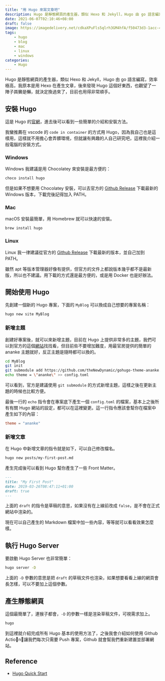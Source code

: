 ```yaml
---
title: "用 Hugo 來寫文章吧"
description: Hugo 是靜態網頁的產生器，類似 Hexo 和 Jekyll，Hugo 由 go 語言編寫，效率極高。
date: 2021-06-07T02:10:46+08:00
draft: false
image: https://imagedelivery.net/cdkaXPuFls5qlrh3GM4hfA/f50473d3-1acc-431a-402d-3c79f4170b00/public
tags: 
    - hugo
    - blog
    - mac
    - linux
    - windows
categories:
    - Hugo
---
```


Hugo 是靜態網頁的產生器，類似 Hexo 和 Jekyll，Hugo 由 go 語言編寫，效率極高，我原本是用 Hexo 在產生文章，後來發現 Hugo 這個好東西，也觀望了一陣子~~其實是懶~~，就決定換過來了，目前也用得非常順手。

<!--more-->

## 安裝 Hugo

這是 Hugo 的[官網](https://gohugo.io/)，進去後可以看到一些簡單的介紹和安裝方法。

我蠻推薦在 vscode 的 `code in container` 的方式用 Hugo，因為我自己也是這樣用，這樣就不用擔心會弄髒環境，但就讓有興趣的人自己研究吧，這裡我介紹一般電腦的安裝方式。

### Windows

Windows 我建議是用 Chocolatey 來安裝是最方便的：

```ps1
choco install hugo
```

但是如果不想要用 Chocolatey 安裝，可以去官方的 [Github Release](https://github.com/gohugoio/hugo/releases) 下載最新的 Windows 版本，下載完後記得加入 PATH。

### Mac

macOS 安裝最簡單，用 Homebrew 就可以快速的安裝。

```bash
brew install hugo
```

### Linux

Linux 我一律建議從官方的 [Github Release](https://github.com/gohugoio/hugo/releases) 下載最新的版本，並自己加到 PATH。

雖然 apt 等版本管理器好像有提供，但官方的文件上都說版本幾乎都不是最新版，所以也不建議。用下載的方式還是最方便的，或是用 Docker 也是好辦法。

## 開始使用 Hugo

先創建一個新的 Hugo 專案，下面的 `MyBlog` 可以換成自己想要的專案名稱：

```bash
hugo new site MyBlog
```

### 新增主題

創建好專案後，就可以來新增主題，目前在 Hugo 上提供非常多的主題，我們可以到官方的這個[網站](https://themes.gohugo.io/)找找看，但目前些不要增加難度，用最官房提供的簡單的 ananke 主題就好，反正主題是隨時都可以換的。

```bash
cd MyBlog
git init
git submodule add https://github.com/theNewDynamic/gohugo-theme-ananke.git themes/ananke
echo theme = \"ananke\" >> config.toml
```

可以看到，官方是建議使用 `git submodule` 的方式新增主題，這樣之後在更新主題的時候也比較方便。

最後一行的 `echo` 指令會在專案底下產生一個 `config.toml` 的檔案，基本上之後所有有關 Hugo 網站的設定，都可以在這裡變更。這一行指令應該會幫你在檔案中產生如下的內容：

```toml
theme = "ananke"
```

### 新增文章

在 Hugo 中新增文章的指令就是如下，可以自己修改檔名。

```bash
hugo new posts/my-first-post.md
```

產生完成後可以看到 Hugo 幫你產生了一些 Front Matter。

```md
---
title: "My First Post"
date: 2019-03-26T08:47:11+01:00
draft: true
---
```

上面的 `draft` 的指令是草稿的意思，如果沒有在上線前改成 `false`，是不會在正式網站中渲染的。

現在可以自己產生的 Markdown 檔案中加一些內容，等等就可以看看效果怎麼樣。

## 執行 Hugo Server

要啟動 Hugo Server 也非常簡單：

```bash
hugo server -D
```

上面的 `-D` 參數的意思是把 `draft` 的草稿文件也渲染，如果想要看看上線的網頁會長怎樣，可以不要加上這個參數。

## 產生靜態網頁

這個最簡單了，連猴子都會，`-D` 的參數一樣是渲染草稿文件，可視需求加上。

```bash
hugo
```

到這裡就介紹完成所有 Hugo 基本的使用方法了，之後我會介紹如何使用 Github Action，讓我們每次只需要 Push 專案，Github 就會幫我們重新建置並部署網站。

## Reference

* [Hugo Quick Start](https://gohugo.io/getting-started/quick-start/)
